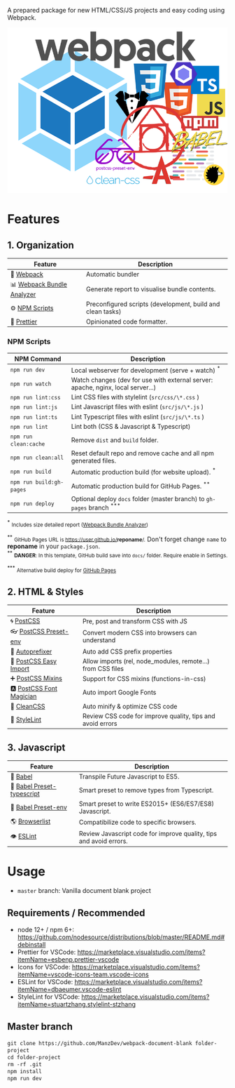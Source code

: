 A prepared package for new HTML/CSS/JS projects and easy coding using Webpack.

![Webpack Document Blank](src/assets/webpack-document-blank.png)

# Features

## 1. Organization

| Feature                          | Description                                                |
| -------------------------------- | ---------------------------------------------------------- |
| 🧊 [Webpack][1]                  | Automatic bundler                                          |
| 📊 [Webpack Bundle Analyzer][16] | Generate report to visualise bundle contents.              |
| ⚙️ [NPM Scripts][2]              | Preconfigured scripts (development, build and clean tasks) |
| 🦋 [Prettier][14]                | Opinionated code formatter.                                |

[1]: https://webpack.js.org/
[2]: https://docs.npmjs.com/misc/scripts
[14]: https://prettier.io/
[16]: https://github.com/webpack-contrib/webpack-bundle-analyzer

### NPM Scripts

| NPM Command              | Description                                                                          |
| ------------------------ | ------------------------------------------------------------------------------------ |
| `npm run dev`            | Local webserver for development (serve + watch) <sup>\*</sup>                        |
| `npm run watch`          | Watch changes (dev for use with external server: apache, nginx, local server...)     |
| `npm run lint:css`       | Lint CSS files with stylelint (`src/css/\*.css` )                                    |
| `npm run lint:js`        | Lint Javascript files with eslint (`src/js/\*.js` )                                  |
| `npm run lint:ts`        | Lint Typescript files with eslint (`src/js/\*.ts` )                                  |
| `npm run lint`           | Lint both (CSS & Javascript & Typescript)                                            |
| `npm run clean:cache`    | Remove `dist` and `build` folder.                                                    |
| `npm run clean:all`      | Reset default repo and remove cache and all npm generated files.                     |
| `npm run build`          | Automatic production build (for website upload). <sup>\*</sup>                       |
| `npm run build:gh-pages` | Automatic production build for GitHub Pages. <sup>\*\*</sup>                         |
| `npm run deploy`         | Optional deploy `docs` folder (master branch) to `gh-pages` branch <sup>\*\*\*</sup> |

<sup>\*</sup> <small>Includes size detailed report ([Webpack Bundle Analyzer](https://github.com/webpack-contrib/webpack-bundle-analyzer))</small>

<sup>\*\*</sup> <small>GitHub Pages URL is https://user.github.io/<strong>reponame</strong>/.</small> Don't forget change `name` to **reponame** in your `package.json`.</small><br>
<sup>\*\*</sup> <small>**DANGER**: In this template, GitHub build save into `docs/` folder. Require enable in Settings.</small>

<sup>\*\*\*</sup> <small>Alternative build deploy for [GitHub Pages](https://pages.github.com/)</small>

## 2. HTML & Styles

| Feature                       | Description                                                 |
| ----------------------------- | ----------------------------------------------------------- |
| 🌀 [PostCSS][3]               | Pre, post and transform CSS with JS                         |
| 👓 [PostCSS Preset-env][4]    | Convert modern CSS into browsers can understand             |
| 🍂 [Autoprefixer][5]          | Auto add CSS prefix properties                              |
| 🔮 [PostCSS Easy Import][17]  | Allow imports (rel, node_modules, remote...) from CSS files |
| ➕ [PostCSS Mixins][6]        | Support for CSS mixins (functions-in-css)                   |
| 🅰️ [PostCSS Font Magician][7] | Auto import Google Fonts                                    |
| 🔧 [CleanCSS][8]              | Auto minify & optimize CSS code                             |
| 🤵 [StyleLint][9]             | Review CSS code for improve quality, tips and avoid errors  |

[3]: https://postcss.org/
[4]: https://preset-env.cssdb.org/features
[5]: https://autoprefixer.github.io/
[6]: https://github.com/postcss/postcss-mixins
[7]: https://github.com/jonathantneal/postcss-font-magician
[8]: https://github.com/jakubpawlowicz/clean-css
[9]: https://stylelint.io/
[17]: https://github.com/TrySound/postcss-easy-import

## 3. Javascript

| Feature                          | Description                                                        |
| -------------------------------- | ------------------------------------------------------------------ |
| 💼 [Babel][10]                   | Transpile Future Javascript to ES5.                                |
| 🎁 [Babel Preset-typescript][15] | Smart preset to remove types from Typescript.                      |
| 🎁 [Babel Preset-env][11]        | Smart preset to write ES2015+ (ES6/ES7/ES8) Javascript.            |
| 🌎 [Browserlist][12]             | Compatibilize code to specific browsers.                           |
| 👁️ [ESLint][13]                  | Review Javascript code for improve quality, tips and avoid errors. |

[10]: https://babeljs.io/
[15]: https://babeljs.io/docs/en/babel-preset-typescript
[11]: https://babeljs.io/docs/en/babel-preset-env
[12]: https://browserl.ist/
[13]: https://eslint.org/

# Usage

- `master` branch: Vanilla document blank project

## Requirements / Recommended

- node 12+ / npm 6+: https://github.com/nodesource/distributions/blob/master/README.md#debinstall
- Prettier for VSCode: https://marketplace.visualstudio.com/items?itemName=esbenp.prettier-vscode
- Icons for VSCode: https://marketplace.visualstudio.com/items?itemName=vscode-icons-team.vscode-icons
- ESLint for VSCode: https://marketplace.visualstudio.com/items?itemName=dbaeumer.vscode-eslint
- StyleLint for VSCode: https://marketplace.visualstudio.com/items?itemName=stuartzhang.stylelint-stzhang

## Master branch

```
git clone https://github.com/ManzDev/webpack-document-blank folder-project
cd folder-project
rm -rf .git
npm install
npm run dev
```
